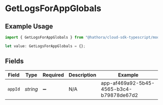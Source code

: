 # GetLogsForAppGlobals

## Example Usage

```typescript
import { GetLogsForAppGlobals } from "@hathora/cloud-sdk-typescript/models/operations";

let value: GetLogsForAppGlobals = {};
```

## Fields

| Field                                    | Type                                     | Required                                 | Description                              | Example                                  |
| ---------------------------------------- | ---------------------------------------- | ---------------------------------------- | ---------------------------------------- | ---------------------------------------- |
| `appId`                                  | *string*                                 | :heavy_minus_sign:                       | N/A                                      | app-af469a92-5b45-4565-b3c4-b79878de67d2 |